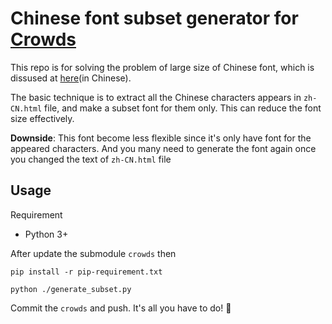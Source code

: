 # Chinese font subset generator for [Crowds](https://github.com/ncase/crowds)
This repo is for solving the problem of large size of Chinese font, which is dissused at [here](https://github.com/illyasviel/crowds/pull/15)(in Chinese).

The basic technique is to extract all the Chinese characters appears in `zh-CN.html` file, and make a subset font for them only. This can reduce the font size effectively.

**Downside**: This font become less flexible since it's only have font for the appeared characters. And you many need to generate the font again once you changed the text of `zh-CN.html` file


## Usage
Requirement
- Python 3+

After update the submodule `crowds` then

```
pip install -r pip-requirement.txt
```
```
python ./generate_subset.py
```

Commit the `crowds` and push. It's all you have to do! 🎉
